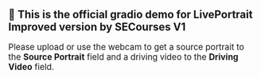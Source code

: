 ## 🤗 This is the official gradio demo for **LivePortrait** Improved version by SECourses V1
<div style="font-size: 1.2em;">Please upload or use the webcam to get a source portrait to the <strong>Source Portrait</strong> field and a driving video to the <strong>Driving Video</strong> field.</div>
